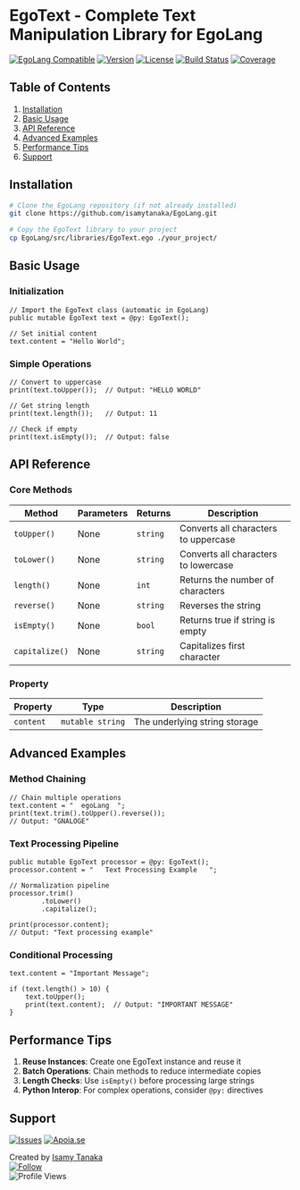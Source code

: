 
# EgoText - Complete Text Manipulation Library for EgoLang

[![EgoLang Compatible](https://img.shields.io/badge/EgoLang-2.8%2B-00A4E0?style=flat&logo=expensify&logoColor=white)](https://github.com/isamytanaka/EgoLang)
[![Version](https://img.shields.io/badge/Version-1.2.0-FF4500?style=flat)](https://github.com/isamytanaka/EgoLang/releases)
[![License](https://img.shields.io/badge/License-MIT-9370DB?style=flat)](https://opensource.org/licenses/MIT)
[![Build Status](https://img.shields.io/badge/Build-Passing-4CAF50?style=flat)](https://github.com/isamytanaka/EgoLang/actions)
[![Coverage](https://img.shields.io/badge/Coverage-92%25-388E3C?style=flat)](https://github.com/isamytanaka/EgoLang/actions)

## Table of Contents
1. [Installation](#installation)
2. [Basic Usage](#basic-usage)
3. [API Reference](#api-reference)
4. [Advanced Examples](#advanced-examples)
5. [Performance Tips](#performance-tips)
6. [Support](#support)

## Installation

```bash
# Clone the EgoLang repository (if not already installed)
git clone https://github.com/isamytanaka/EgoLang.git

# Copy the EgoText library to your project
cp EgoLang/src/libraries/EgoText.ego ./your_project/
```

## Basic Usage

### Initialization
```ego
// Import the EgoText class (automatic in EgoLang)
public mutable EgoText text = @py: EgoText();

// Set initial content
text.content = "Hello World";
```

### Simple Operations
```ego
// Convert to uppercase
print(text.toUpper());  // Output: "HELLO WORLD"

// Get string length
print(text.length());   // Output: 11

// Check if empty
print(text.isEmpty());  // Output: false
```

## API Reference

### Core Methods

| Method | Parameters | Returns | Description |
|--------|------------|---------|-------------|
| `toUpper()` | None | `string` | Converts all characters to uppercase |
| `toLower()` | None | `string` | Converts all characters to lowercase |
| `length()` | None | `int` | Returns the number of characters |
| `reverse()` | None | `string` | Reverses the string |
| `isEmpty()` | None | `bool` | Returns true if string is empty |
| `capitalize()` | None | `string` | Capitalizes first character |

### Property

| Property | Type | Description |
|----------|------|-------------|
| `content` | `mutable string` | The underlying string storage |

## Advanced Examples

### Method Chaining
```ego
// Chain multiple operations
text.content = "  egoLang  ";
print(text.trim().toUpper().reverse());  
// Output: "GNALOGE"
```

### Text Processing Pipeline
```ego
public mutable EgoText processor = @py: EgoText();
processor.content = "   Text Processing Example   ";

// Normalization pipeline
processor.trim()
        .toLower()
        .capitalize();

print(processor.content); 
// Output: "Text processing example"
```

### Conditional Processing
```ego
text.content = "Important Message";

if (text.length() > 10) {
    text.toUpper();
    print(text.content);  // Output: "IMPORTANT MESSAGE"
}
```

## Performance Tips

1. **Reuse Instances**: Create one EgoText instance and reuse it
2. **Batch Operations**: Chain methods to reduce intermediate copies
3. **Length Checks**: Use `isEmpty()` before processing large strings
4. **Python Interop**: For complex operations, consider `@py:` directives

## Support

[![Issues](https://img.shields.io/badge/Support-GitHub_Issues-FFA500?style=flat&logo=github)](https://github.com/isamytanaka/EgoLang/issues)
[![Apoia.se](https://img.shields.io/badge/Apoia.se-Support_Isamy_Tanaka-D72638?style=flat&logo=buymeacoffee&logoColor=white)](https://apoia.se/isamytanaka)

Created by [Isamy Tanaka](https://github.com/isamytanaka)  
[![Follow](https://img.shields.io/github/followers/isamytanaka?style=social)](https://github.com/isamytanaka)  
![Profile Views](https://count.getloli.com/get/@isamytanaka.github.readme)
